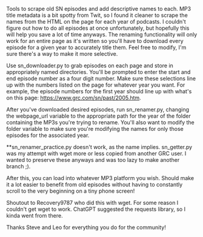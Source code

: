 Tools to scrape old SN episodes and add descriptive names to each. MP3 title metadata is a bit spotty from Twit, so I found it cleaner to scrape the names from the HTML on the page for each year of podcasts. I couldn't figure out how to do all episodes at once unfortunately, but hopefully this will help you save a lot of time anyways. The renaming functionality will only work for an entire page as it's written so you'll have to download every episode for a given year to accurately title them. Feel free to modify, I'm sure there's a way to make it more selective. 

Use sn_downloader.py to grab episodes on each page and store in appropriately named directories. You'll be prompted to enter the start and end episode number as a four digit number. Make sure these selections line up with the numbers listed on the page for whatever year you want. For example, the episode numbers for the first year should line up with what's on this page: https://www.grc.com/sn/past/2005.htm. 

After you've downloaded desired episodes, run sn_renamer.py, changing the webpage_url variable to the appropriate path for the year of the folder containing the MP3s you're trying to rename. You'll also want to modify the folder variable to make sure you're modifying the names for only those episodes for the associated year. 


**sn_renamer_practice.py doesn't work, as the name implies. sn_getter.py was my attempt with wget more or less copied from another GRC user. I wanted to preserve these anyways and was too lazy to make another branch ;). 

After this, you can load into whatever MP3 platform you wish. Should make it a lot easier to benefit from old episodes without having to constantly scroll to the very beginning on a tiny phone screen! 

Shoutout to Recovery9787 who did this with wget. For some reason I couldn't get wget to work. ChatGPT suggested the requests library, so I kinda went from there. 

Thanks Steve and Leo for everything you do for the community!

